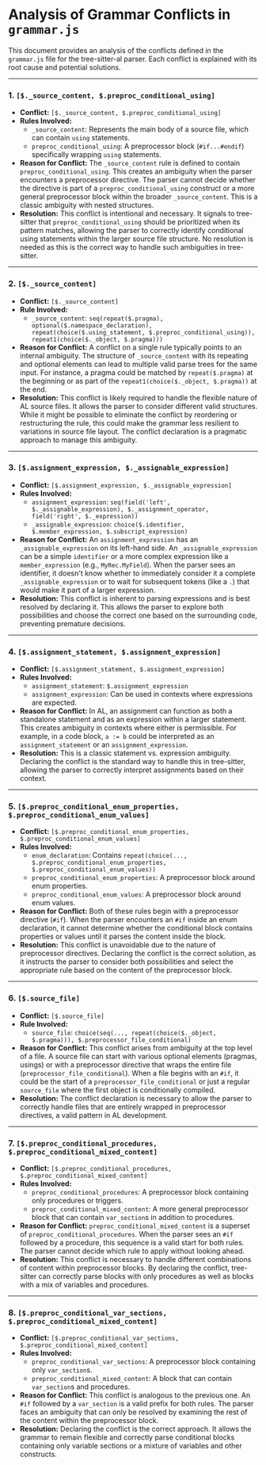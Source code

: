 # Analysis of Grammar Conflicts in `grammar.js`

This document provides an analysis of the conflicts defined in the `grammar.js` file for the tree-sitter-al parser. Each conflict is explained with its root cause and potential solutions.

---

### 1. `[$._source_content, $.preproc_conditional_using]`

- **Conflict:** `[$._source_content, $.preproc_conditional_using]`
- **Rules Involved:**
  - `_source_content`: Represents the main body of a source file, which can contain `using` statements.
  - `preproc_conditional_using`: A preprocessor block (`#if...#endif`) specifically wrapping `using` statements.
- **Reason for Conflict:**
  The `_source_content` rule is defined to contain `preproc_conditional_using`. This creates an ambiguity when the parser encounters a preprocessor directive. The parser cannot decide whether the directive is part of a `preproc_conditional_using` construct or a more general preprocessor block within the broader `_source_content`. This is a classic ambiguity with nested structures.
- **Resolution:**
  This conflict is intentional and necessary. It signals to tree-sitter that `preproc_conditional_using` should be prioritized when its pattern matches, allowing the parser to correctly identify conditional using statements within the larger source file structure. No resolution is needed as this is the correct way to handle such ambiguities in tree-sitter.

---

### 2. `[$._source_content]`

- **Conflict:** `[$._source_content]`
- **Rule Involved:**
  - `_source_content`: `seq(repeat($.pragma), optional($.namespace_declaration), repeat(choice($.using_statement, $.preproc_conditional_using)), repeat1(choice($._object, $.pragma)))`
- **Reason for Conflict:**
  A conflict on a single rule typically points to an internal ambiguity. The structure of `_source_content` with its repeating and optional elements can lead to multiple valid parse trees for the same input. For instance, a pragma could be matched by `repeat($.pragma)` at the beginning or as part of the `repeat1(choice($._object, $.pragma))` at the end.
- **Resolution:**
  This conflict is likely required to handle the flexible nature of AL source files. It allows the parser to consider different valid structures. While it might be possible to eliminate the conflict by reordering or restructuring the rule, this could make the grammar less resilient to variations in source file layout. The conflict declaration is a pragmatic approach to manage this ambiguity.

---

### 3. `[$.assignment_expression, $._assignable_expression]`

- **Conflict:** `[$.assignment_expression, $._assignable_expression]`
- **Rules Involved:**
  - `assignment_expression`: `seq(field('left', $._assignable_expression), $._assignment_operator, field('right', $._expression))`
  - `_assignable_expression`: `choice($.identifier, $.member_expression, $.subscript_expression)`
- **Reason for Conflict:**
  An `assignment_expression` has an `_assignable_expression` on its left-hand side. An `_assignable_expression` can be a simple `identifier` or a more complex expression like a `member_expression` (e.g., `MyRec.MyField`). When the parser sees an identifier, it doesn't know whether to immediately consider it a complete `_assignable_expression` or to wait for subsequent tokens (like a `.`) that would make it part of a larger expression.
- **Resolution:**
  This conflict is inherent to parsing expressions and is best resolved by declaring it. This allows the parser to explore both possibilities and choose the correct one based on the surrounding code, preventing premature decisions.

---

### 4. `[$.assignment_statement, $.assignment_expression]`

- **Conflict:** `[$.assignment_statement, $.assignment_expression]`
- **Rules Involved:**
  - `assignment_statement`: `$.assignment_expression`
  - `assignment_expression`: Can be used in contexts where expressions are expected.
- **Reason for Conflict:**
  In AL, an assignment can function as both a standalone statement and as an expression within a larger statement. This creates ambiguity in contexts where either is permissible. For example, in a code block, `a := b` could be interpreted as an `assignment_statement` or an `assignment_expression`.
- **Resolution:**
  This is a classic statement vs. expression ambiguity. Declaring the conflict is the standard way to handle this in tree-sitter, allowing the parser to correctly interpret assignments based on their context.

---

### 5. `[$.preproc_conditional_enum_properties, $.preproc_conditional_enum_values]`

- **Conflict:** `[$.preproc_conditional_enum_properties, $.preproc_conditional_enum_values]`
- **Rules Involved:**
  - `enum_declaration`: Contains `repeat(choice(..., $.preproc_conditional_enum_properties, $.preproc_conditional_enum_values))`
  - `preproc_conditional_enum_properties`: A preprocessor block around enum properties.
  - `preproc_conditional_enum_values`: A preprocessor block around enum values.
- **Reason for Conflict:**
  Both of these rules begin with a preprocessor directive (`#if`). When the parser encounters an `#if` inside an enum declaration, it cannot determine whether the conditional block contains properties or values until it parses the content inside the block.
- **Resolution:**
  This conflict is unavoidable due to the nature of preprocessor directives. Declaring the conflict is the correct solution, as it instructs the parser to consider both possibilities and select the appropriate rule based on the content of the preprocessor block.

---

### 6. `[$.source_file]`

- **Conflict:** `[$.source_file]`
- **Rule Involved:**
  - `source_file`: `choice(seq(..., repeat(choice($._object, $.pragma))), $.preprocessor_file_conditional)`
- **Reason for Conflict:**
  This conflict arises from ambiguity at the top level of a file. A source file can start with various optional elements (pragmas, usings) or with a preprocessor directive that wraps the entire file (`preprocessor_file_conditional`). When a file begins with an `#if`, it could be the start of a `preprocessor_file_conditional` or just a regular `source_file` where the first object is conditionally compiled.
- **Resolution:**
  The conflict declaration is necessary to allow the parser to correctly handle files that are entirely wrapped in preprocessor directives, a valid pattern in AL development.

---

### 7. `[$.preproc_conditional_procedures, $.preproc_conditional_mixed_content]`

- **Conflict:** `[$.preproc_conditional_procedures, $.preproc_conditional_mixed_content]`
- **Rules Involved:**
  - `preproc_conditional_procedures`: A preprocessor block containing only procedures or triggers.
  - `preproc_conditional_mixed_content`: A more general preprocessor block that can contain `var_section`s in addition to procedures.
- **Reason for Conflict:**
  `preproc_conditional_mixed_content` is a superset of `preproc_conditional_procedures`. When the parser sees an `#if` followed by a procedure, this sequence is a valid start for both rules. The parser cannot decide which rule to apply without looking ahead.
- **Resolution:**
  This conflict is necessary to handle different combinations of content within preprocessor blocks. By declaring the conflict, tree-sitter can correctly parse blocks with only procedures as well as blocks with a mix of variables and procedures.

---

### 8. `[$.preproc_conditional_var_sections, $.preproc_conditional_mixed_content]`

- **Conflict:** `[$.preproc_conditional_var_sections, $.preproc_conditional_mixed_content]`
- **Rules Involved:**
  - `preproc_conditional_var_sections`: A preprocessor block containing only `var_section`s.
  - `preproc_conditional_mixed_content`: A block that can contain `var_section`s and procedures.
- **Reason for Conflict:**
  This conflict is analogous to the previous one. An `#if` followed by a `var_section` is a valid prefix for both rules. The parser faces an ambiguity that can only be resolved by examining the rest of the content within the preprocessor block.
- **Resolution:**
  Declaring the conflict is the correct approach. It allows the grammar to remain flexible and correctly parse conditional blocks containing only variable sections or a mixture of variables and other constructs.
